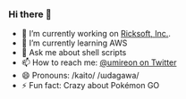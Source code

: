 ### Hi there 👋

- 🔭 I’m currently working on [Ricksoft, Inc.](https://ricksoft-inc.com/).
- 🌱 I’m currently learning AWS
- 💬 Ask me about shell scripts
- 📫 How to reach me: [@umireon on Twitter](https://twitter.com/umireon/)
- 😄 Pronouns: /kaito/ /ɯdaɡawa/
- ⚡ Fun fact: Crazy about Pokémon GO


<!--
- 👯 I’m looking to collaborate on ...
- 🤔 I’m looking for help with ...
-->
